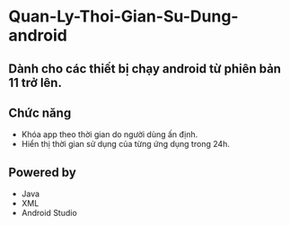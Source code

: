 
#                                                      Quan-Ly-Thoi-Gian-Su-Dung-android

## Dành cho các thiết bị chạy android từ phiên bản 11 trở lên.

## Chức năng
  + Khóa app theo thời gian do người dùng ấn định.
  + Hiển thị thời gian sử dụng của từng ứng dụng trong 24h.
  
  
## Powered by
-  Java
-  XML
-  Android Studio









